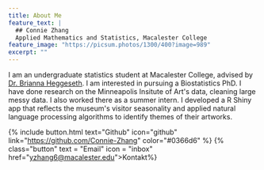 ```yaml
---
title: About Me
feature_text: |
  ## Connie Zhang
  Applied Mathematics and Statistics, Macalester College
feature_image: "https://picsum.photos/1300/400?image=989"
excerpt: ""
---
```


I am an undergraduate statistics student at Macalester College, advised by [Dr. Brianna Heggeseth](https://sites.google.com/macalester.edu/bcheggeseth). I am interested in pursuing a Biostatistics PhD. I have done research on the Minneapolis Insitute of Art's data, cleaning large messy data. I also worked there as a summer intern. I developed a R Shiny app that reflects the museum's visitor seasonality and applied natural language processing algorithms to identify themes of their artworks.

{% include button.html text="Github" icon="github" link="https://github.com/Connie-Zhang" color="#0366d6" %}  {% class="button" text = "Email" icon = "inbox" href="yzhang6@macalester.edu">Kontakt%}

